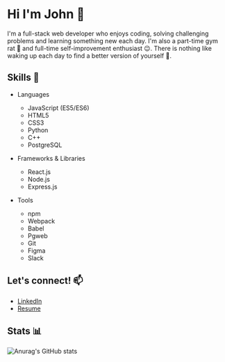 # Hi I'm John :wave:

I'm a full-stack web developer who enjoys coding, solving challenging problems and learning something new each day.
I'm also a part-time gym rat :muscle: and full-time self-improvement enthusiast :wink:. There is nothing like waking up each day to find
a better version of yourself :triumph:.

## Skills :book:

- Languages
  - JavaScript (ES5/ES6)
  - HTML5
  - CSS3
  - Python
  - C++
  - PostgreSQL

- Frameworks & Libraries
  - React.js
  - Node.js
  - Express.js

- Tools
  - npm
  - Webpack
  - Babel
  - Pgweb
  - Git
  - Figma
  - Slack

## Let's connect! :mailbox:

- [LinkedIn](https://www.linkedin.com/in/john-hc-hwang/)
- [Resume](https://drive.google.com/file/d/1aSaMAWrpTXxFtpQD9oFJenS2yBDXO_Kh/view?usp=sharing)

## Stats :bar_chart:

![Anurag's GitHub stats](https://github-readme-stats.vercel.app/api?username=john-hc-hwang&show_icons=true&theme=dark)
